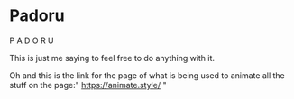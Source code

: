 # Padoru

P A D O R U

This is just me saying to feel free to do anything with it.

Oh and this is the link for the page of what is being used to animate all the stuff on the page:" https://animate.style/ "
